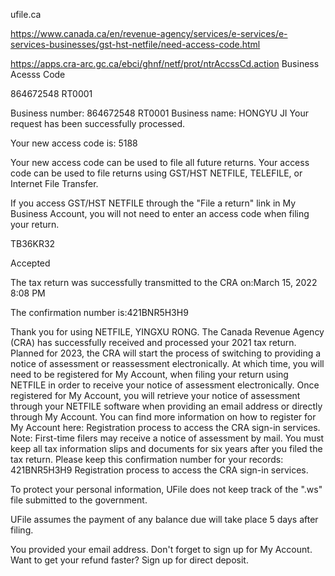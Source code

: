 ufile.ca


https://www.canada.ca/en/revenue-agency/services/e-services/e-services-businesses/gst-hst-netfile/need-access-code.html


https://apps.cra-arc.gc.ca/ebci/ghnf/netf/prot/ntrAccssCd.action
Business Acesss Code

864672548 RT0001


Business number:
864672548 RT0001
Business name:
HONGYU JI
Your request has been successfully processed.

Your new access code is: 5188

Your new access code can be used to file all future returns. Your access code can be used to file returns using GST/HST NETFILE, TELEFILE, or Internet File Transfer.

If you access GST/HST NETFILE through the "File a return" link in My Business Account, you will not need to enter an access code when filing your return.


TB36KR32


Accepted

The tax return was successfully transmitted to the CRA on:March 15, 2022 8:08 PM
 

The confirmation number is:421BNR5H3H9
 
 

Thank you for using NETFILE, YINGXU RONG. The Canada Revenue Agency (CRA) has successfully received and processed your 2021 tax return. Planned for 2023, the CRA will start the process of switching to providing a notice of assessment or reassessment electronically. At which time, you will need to be registered for My Account, when filing your return using NETFILE in order to receive your notice of assessment electronically. Once registered for My Account, you will retrieve your notice of assessment through your NETFILE software when providing an email address or directly through My Account. You can find more information on how to register for My Account here: Registration process to access the CRA sign-in services. Note: First-time filers may receive a notice of assessment by mail. You must keep all tax information slips and documents for six years after you filed the tax return. Please keep this confirmation number for your records: 421BNR5H3H9 Registration process to access the CRA sign-in services.
 
To protect your personal information, UFile does not keep track of the ".ws" file submitted to the government.

UFile assumes the payment of any balance due will take place 5 days after filing.


You provided your email address. Don't forget to sign up for My Account. Want to get your refund faster? Sign up for direct deposit.
 

 